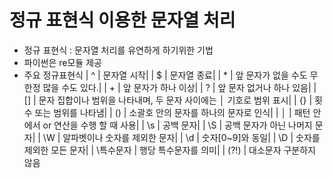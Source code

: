# 정규 표현식 이용한 문자열 처리
- 정규 표현식 : 문자열 처리를 유연하게 하기위한 기법
- 파이썬은 re모듈 제공
- 주요 정규표현식 
| ^ | 문자열 시작|
| $ | 문자열 종료|
| * | 앞 문자가 없을 수도 무한정 많을 수도 있다.|
| + | 앞 문자가 하나 이상|
| ? | 앞 문자 없거나 하나 있음|
| [] | 문자 집합이나 범위을 나타내며, 두 문자 사이에는 │ 기호로 범위 표시|
| {} | 횟수 또는 범위를 나타냄|
| () | 소괄호 안의 문자를 하나의 문자로 인식|
| │ | 패턴 안에서 or 연산을 수행 할 때 사용|
| \s | 공백 문자|
| \S | 공백 문자가 아닌 나머지 문자|
| \W | 알파벳이나 숫자를 제외한 문자|
| \d | 숫자[0~9]와 동일|
| \D | 숫자를 제외한 모든 문자|
| \특수문자 | 행당 특수문자를 의미|
| (?!) | 대소문자 구분하지 않음